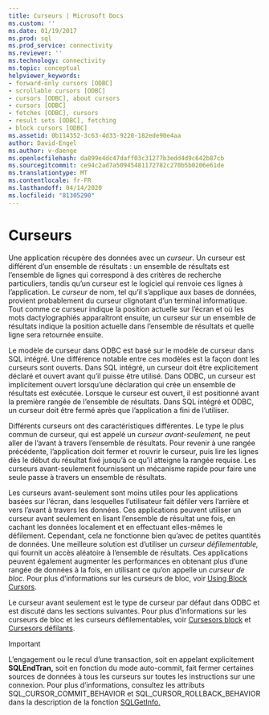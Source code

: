 ```yaml
---
title: Curseurs | Microsoft Docs
ms.custom: ''
ms.date: 01/19/2017
ms.prod: sql
ms.prod_service: connectivity
ms.reviewer: ''
ms.technology: connectivity
ms.topic: conceptual
helpviewer_keywords:
- forward-only cursors [ODBC]
- scrollable cursors [ODBC]
- cursors [ODBC], about cursors
- cursors [ODBC]
- fetches [ODBC], cursors
- result sets [ODBC], fetching
- block cursors [ODBC]
ms.assetid: 0b114352-3c63-4d33-9220-182ede90e4aa
author: David-Engel
ms.author: v-daenge
ms.openlocfilehash: da899e4dc47daff03c31277b3edd4d9c642b87cb
ms.sourcegitcommit: ce94c2ad7a50945481172782c270b5b0206e61de
ms.translationtype: MT
ms.contentlocale: fr-FR
ms.lasthandoff: 04/14/2020
ms.locfileid: "81305290"
---
```

# <a name="cursors"></a>Curseurs
Une application récupère des données avec un *curseur*. Un curseur est différent d’un ensemble de résultats : un ensemble de résultats est l’ensemble de lignes qui correspond à des critères de recherche particuliers, tandis qu’un curseur est le logiciel qui renvoie ces lignes à l’application. Le *curseur* de nom, tel qu’il s’applique aux bases de données, provient probablement du curseur clignotant d’un terminal informatique. Tout comme ce curseur indique la position actuelle sur l’écran et où les mots dactylographiés apparaîtront ensuite, un curseur sur un ensemble de résultats indique la position actuelle dans l’ensemble de résultats et quelle ligne sera retournée ensuite.  
  
 Le modèle de curseur dans ODBC est basé sur le modèle de curseur dans SQL intégré. Une différence notable entre ces modèles est la façon dont les curseurs sont ouverts. Dans SQL intégré, un curseur doit être explicitement déclaré et ouvert avant qu’il puisse être utilisé. Dans ODBC, un curseur est implicitement ouvert lorsqu’une déclaration qui crée un ensemble de résultats est exécutée. Lorsque le curseur est ouvert, il est positionné avant la première rangée de l’ensemble de résultats. Dans SQL intégré et ODBC, un curseur doit être fermé après que l’application a fini de l’utiliser.  
  
 Différents curseurs ont des caractéristiques différentes. Le type le plus commun de curseur, qui est appelé un *curseur avant-seulement,* ne peut aller de l’avant à travers l’ensemble de résultats. Pour revenir à une rangée précédente, l’application doit fermer et rouvrir le curseur, puis lire les lignes dès le début du résultat fixé jusqu’à ce qu’il atteigne la rangée requise. Les curseurs avant-seulement fournissent un mécanisme rapide pour faire une seule passe à travers un ensemble de résultats.  
  
 Les curseurs avant-seulement sont moins utiles pour les applications basées sur l’écran, dans lesquelles l’utilisateur fait défiler vers l’arrière et vers l’avant à travers les données. Ces applications peuvent utiliser un curseur avant seulement en lisant l’ensemble de résultat une fois, en cachant les données localement et en effectuant elles-mêmes le défilement. Cependant, cela ne fonctionne bien qu’avec de petites quantités de données. Une meilleure solution est d’utiliser un *curseur défilementable,* qui fournit un accès aléatoire à l’ensemble de résultats. Ces applications peuvent également augmenter les performances en obtenant plus d’une rangée de données à la fois, en utilisant ce qu’on appelle un *curseur de bloc.* Pour plus d’informations sur les curseurs de bloc, voir [Using Block Cursors](../../../odbc/reference/develop-app/using-block-cursors.md).  
  
 Le curseur avant seulement est le type de curseur par défaut dans ODBC et est discuté dans les sections suivantes. Pour plus d’informations sur les curseurs de bloc et les curseurs défilementables, voir [Cursesors block](../../../odbc/reference/develop-app/block-cursors.md) et [Cursesors défilants](../../../odbc/reference/develop-app/scrollable-cursors.md).  
  
> [!IMPORTANT]  
>  L’engagement ou le recul d’une transaction, soit en appelant explicitement **SQLEndTran,** soit en fonction du mode auto-commit, fait fermer certaines sources de données à tous les curseurs sur toutes les instructions sur une connexion. Pour plus d’informations, consultez les attributs SQL_CURSOR_COMMIT_BEHAVIOR et SQL_CURSOR_ROLLBACK_BEHAVIOR dans la description de la fonction [SQLGetInfo.](../../../odbc/reference/syntax/sqlgetinfo-function.md)
